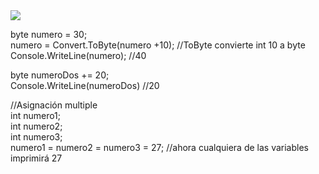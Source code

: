 <img src="operadoresDeAsociacion.jpg">
<p>
byte numero = 30; <br>
numero = Convert.ToByte(numero +10); //ToByte convierte int 10 a byte<br>
Console.WriteLine(numero); //40<br>

byte numeroDos += 20;<br>
Console.WriteLine(numeroDos) //20<br>

//Asignación multiple<br>
int numero1;<br>
int numero2;<br>
int numero3;<br>
numero1 = numero2 = numero3 = 27; //ahora cualquiera de las variables imprimirá 27<br>

</p>
